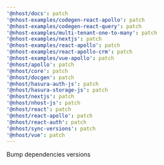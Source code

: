 ```yaml
---
'@nhost/docs': patch
'@nhost-examples/codegen-react-apollo': patch
'@nhost-examples/codegen-react-query': patch
'@nhost-examples/multi-tenant-one-to-many': patch
'@nhost-examples/nextjs': patch
'@nhost-examples/react-apollo': patch
'@nhost-examples/react-apollo-crm': patch
'@nhost-examples/vue-apollo': patch
'@nhost/apollo': patch
'@nhost/core': patch
'@nhost/docgen': patch
'@nhost/hasura-auth-js': patch
'@nhost/hasura-storage-js': patch
'@nhost/nextjs': patch
'@nhost/nhost-js': patch
'@nhost/react': patch
'@nhost/react-apollo': patch
'@nhost/react-auth': patch
'@nhost/sync-versions': patch
'@nhost/vue': patch
---
```


Bump dependencies versions
